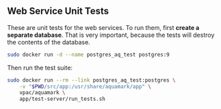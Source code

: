 ## Web Service Unit Tests

These are unit tests for the web services. To run them, first **create a
separate database**. That is very important, because the tests will destroy the
contents of the database.

```bash
sudo docker run -d --name postgres_aq_test postgres:9
```

Then run the test suite:

```bash
sudo docker run --rm --link postgres_aq_test:postgres \
    -v "$PWD/src/app:/usr/share/aquamark/app" \
    vpac/aquamark \
    app/test-server/run_tests.sh
```

